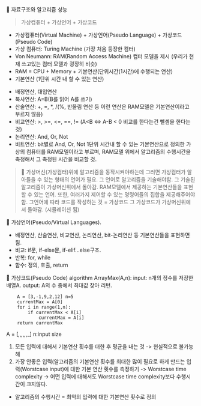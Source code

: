 🌝 자료구조와 알고리즘 성능
 > 가상컴퓨터 + 가상언어 + 가상코드
* 가상컴퓨터(Virtual Machine) + 가상언어(Pseudo Language) + 가상코드(Pseudo Code)
* 가상 컴퓨터: Turing Machine (가장 처음 등장한 컴터)
* Von Neumann: RAM(Random Access Machine) 컴터 모델을 제시 (우리가 현재 쓰고있는 컴터 모델과 굉장히 비슷)
* RAM = CPU + Memory + 기본연산(단위시간(1시간)에 수행되는 연산)
* 기본연산 (1단위 시간 내 할 수 있는 연산)
- 배정연산, 대입연산
- 복사연산: A=B(B를 읽어 A를 쓰기)
- 산술연산: +, =, *, /(%, 반올림 연산 등 이런 연산은 RAM모델은 기본연산이라고 부르지 않음)
- 비교연산: >, >=, <=, ==, != (A<B <=> A-B < 0 비교를 한다는건 뺼셈을 한다는 것)
- 논리연산: And, Or, Not
- 비트연산: bit별로 And, Or, Not
1단위 시간내 할 수 있는 기본연산으로 정의한 가상의 컴퓨터를 RAM모델이라고 부르며,
RAM모델 위에서 알고리즘의 수행시간을 측정해서 그 측정된 시간을 비교할 것.

> 🌝 가상머신(가상컴터)위에 알고리즘을 동작시켜야하는데 그러면 가상컴터가 알아들을 수 있는 형태의 언어가 필요. 
그 언어로 알고리즘을 기술해야함. 
그 기술된 알고리즘이 가상머신위에서 돌아감.
RAM모델에서 제공하는 기본연산들을 표현할 수 있는 언어.
또한, 여러가지 제어할 수 있는 명령어들의 집합을 제공해주어야함.
그언어에 따라 코드를 작성하는 것 = 가상코드
그 가상코드가 가상머신위에서 돌아감. (시뮬레이션 됨)

🌝 가상언어(Pseudo/Virtual Languages).
- 배정연산, 산술연산, 비교연산, 논리연산, bit-논리연산 등 기본연산들을 표현하면 됨.
- 비교: if문, if-else문, if-elif...else구조.
- 반복: for, while
- 함수: 정의, 호출, return

🌝 가상코드(Pseudo Code)
algorithm ArrayMax(A,n):
	input: n개의 정수를 저장한 배열A.
    output: A의 수 중에서 최대값 찾아 리턴.
```
    A = [3,-1,9,2,12] n=5
    currentMax = A[0]
    for i in range(1,n):
    	if currentMax < A[i]
        	currentMax = A[i]
    return currentMax

```
A = [_,_,_,_,_,_,_] n:input size
1. 모든 입력에 대해서 기본연산 횟수를 더한 후 평균을 내는 것
-> 현실적으로 불가능해
2. 가장 안좋은 입력(알고리즘의 기본연산 횟수를 최대한 많이 필요로 하게 만드는 입력(Worstcase input)에 대한 기본 연산 횟수를 측정하기 
-> Worstcase time complexity 
-> 어떤 입력에 대해서도 Worstcase time complexity보다 수행시간이 크지않다.

* 알고리즘의 수행시간 = 최악의 입력에 대한 기본연산 횟수로 정의


